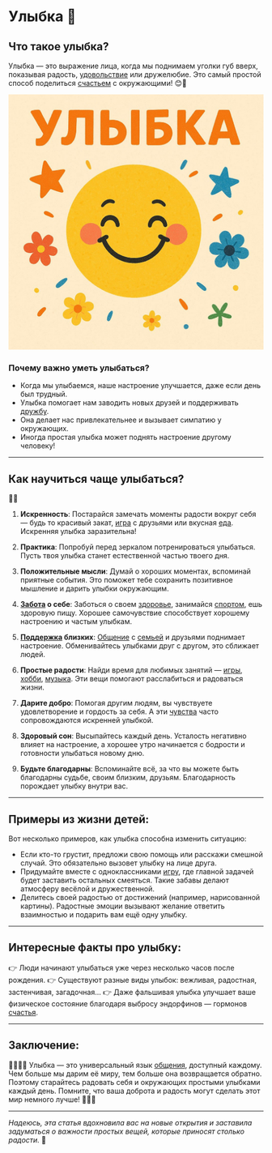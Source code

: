 # **Улыбка** 🌟

## Что такое улыбка?
Улыбка — это выражение лица, когда мы поднимаем уголки губ вверх, показывая радость, [удовольствие](Счастье.md) или дружелюбие. Это самый простой способ поделиться [счастьем](Счастье.md) с окружающими! 😊💫

![Улыбка](../../../../WORK/life/happiness/pictures/улыбка.jpg)

### Почему важно уметь улыбаться?
- Когда мы улыбаемся, наше настроение улучшается, даже если день был трудный.
- Улыбка помогает нам заводить новых друзей и поддерживать [дружбу](Дружба.md).
- Она делает нас привлекательнее и вызывает симпатию у окружающих.
- Иногда простая улыбка может поднять настроение другому человеку!

---

## Как научиться чаще улыбаться?  
🤝✨

1. **Искренность**: Постарайся замечать моменты радости вокруг себя — будь то красивый закат, [игра](Игры.md) с друзьями или вкусная [еда](Еда.md). Искренняя улыбка заразительна!
   
2. **Практика**: Попробуй перед зеркалом потренироваться улыбаться. Пусть твоя улыбка станет естественной частью твоего дня.

3. **Положительные мысли**: Думай о хороших моментах, вспоминай приятные события. Это поможет тебе сохранить позитивное мышление и дарить улыбки окружающим.

4. **[Забота](Семья.md) о себе**: Заботься о своем [здоровье](Спорт.md), занимайся [спортом](Спорт.md), ешь здоровую пищу. Хорошее самочувствие способствует хорошему настроению и частым улыбкам.

5. **[Поддержка](Помощь_другим.md) близких**: [Общение](Дружба.md) с [семьей](Семья.md) и друзьями поднимает настроение. Обменивайтесь улыбками друг с другом, это сближает людей.

6. **Простые радости**: Найди время для любимых занятий — [игры](Игры.md), [хобби](Хобби.md), [музыка](Музыка.md). Эти вещи помогают расслабиться и радоваться жизни.

7. **Дарите добро**: Помогая другим людям, вы чувствуете удовлетворение и гордость за себя. А эти [чувства](Любовь.md) часто сопровождаются искренней улыбкой.

8. **Здоровый сон**: Высыпайтесь каждый день. Усталость негативно влияет на настроение, а хорошее утро начинается с бодрости и готовности улыбаться новому дню.

9. **Будьте благодарны**: Вспоминайте всё, за что вы можете быть благодарны судьбе, своим близким, друзьям. Благодарность порождает улыбку внутри вас.

---

## Примеры из жизни детей:
Вот несколько примеров, как улыбка способна изменить ситуацию:
- Если кто-то грустит, предложи свою помощь или расскажи смешной случай. Это обязательно вызовет улыбку на лице друга.
- Придумайте вместе с одноклассниками [игру](Игры.md), где главной задачей будет заставить остальных смеяться. Такие забавы делают атмосферу весёлой и дружественной.
- Делитесь своей радостью от достижений (например, нарисованной картины). Радостные эмоции вызывают желание ответить взаимностью и подарить вам ещё одну улыбку.

---

## Интересные факты про улыбку:
👉 Люди начинают улыбаться уже через несколько часов после рождения.
👉 Существуют разные виды улыбок: вежливая, радостная, застенчивая, загадочная...
👉 Даже фальшивая улыбка улучшает ваше физическое состояние благодаря выбросу эндорфинов — гормонов [счастья](Счастье.md).

---

## Заключение:
🧑‍🦰🧑‍🦱 Улыбка — это универсальный язык [общения](Дружба.md), доступный каждому. Чем больше мы дарим её миру, тем больше она возвращается обратно. Поэтому старайтесь радовать себя и окружающих простыми улыбками каждый день. Помните, что ваша доброта и радость могут сделать этот мир немного лучше! 🙌🏽🎁

---

*Надеюсь, эта статья вдохновила вас на новые открытия и заставила задуматься о важности простых вещей, которые приносят столько радости.* 🖤